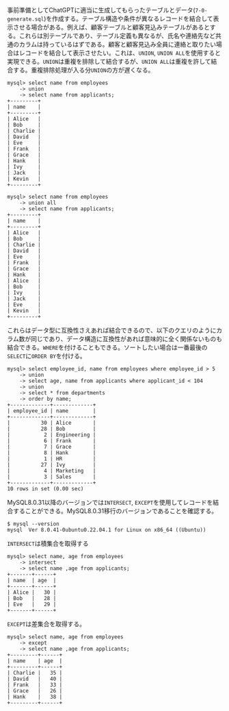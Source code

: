 事前準備としてChatGPTに適当に生成してもらったテーブルとデータ(`7-0-generate.sql`)を作成する。テーブル構造や条件が異なるレコードを結合して表示させる場合がある。例えば、顧客テーブルと顧客見込みテーブルがあるとする。これらは別テーブルであり、テーブル定義も異なるが、氏名や連絡先など共通のカラムは持っているはずである。顧客と顧客見込み全員に連絡と取りたい場合はレコードを結合して表示させたい。これは、`UNION`, `UNION ALL`を使用すると実現できる。`UNION`は重複を排除して結合するが、`UNION ALL`は重複を許して結合する。重複排除処理が入る分`UNION`の方が遅くなる。
```
mysql> select name from employees
    -> union
    -> select name from applicants;
+---------+
| name    |
+---------+
| Alice   |
| Bob     |
| Charlie |
| David   |
| Eve     |
| Frank   |
| Grace   |
| Hank    |
| Ivy     |
| Jack    |
| Kevin   |
+---------+

mysql> select name from employees
    -> union all
    -> select name from applicants;
+---------+
| name    |
+---------+
| Alice   |
| Bob     |
| Charlie |
| David   |
| Eve     |
| Frank   |
| Grace   |
| Hank    |
| Alice   |
| Bob     |
| Ivy     |
| Jack    |
| Eve     |
| Kevin   |
+---------+
```
これらはデータ型に互換性さえあれば結合できるので、以下のクエリのようにカラム数が同じであり、データ構造に互換性があれば意味的に全く関係ないものも結合できる。`WHERE`を付けることもできる。ソートしたい場合は一番最後の`SELECT`に`ORDER BY`を付ける。
```
mysql> select employee_id, name from employees where employee_id > 5
    -> union
    -> select age, name from applicants where applicant_id < 104
    -> union
    -> select * from departments
    -> order by name;
+-------------+-------------+
| employee_id | name        |
+-------------+-------------+
|          30 | Alice       |
|          28 | Bob         |
|           2 | Engineering |
|           6 | Frank       |
|           7 | Grace       |
|           8 | Hank        |
|           1 | HR          |
|          27 | Ivy         |
|           4 | Marketing   |
|           3 | Sales       |
+-------------+-------------+
10 rows in set (0.00 sec)
```

MySQL8.0.31以降のバージョンでは`INTERSECT`, `EXCEPT`を使用してレコードを結合することができる。MySQL8.0.31移行のバージョンであることを確認する。
```
$ mysql --version
mysql  Ver 8.0.41-0ubuntu0.22.04.1 for Linux on x86_64 ((Ubuntu))
```

`INTERSECT`は積集合を取得する
```
mysql> select name, age from employees
    -> intersect
    -> select name ,age from applicants;
+-------+------+
| name  | age  |
+-------+------+
| Alice |   30 |
| Bob   |   28 |
| Eve   |   29 |
+-------+------+
```

`EXCEPT`は差集合を取得する。
```
mysql> select name, age from employees
    -> except
    -> select name ,age from applicants;
+---------+------+
| name    | age  |
+---------+------+
| Charlie |   35 |
| David   |   40 |
| Frank   |   33 |
| Grace   |   26 |
| Hank    |   38 |
+---------+------+
```
